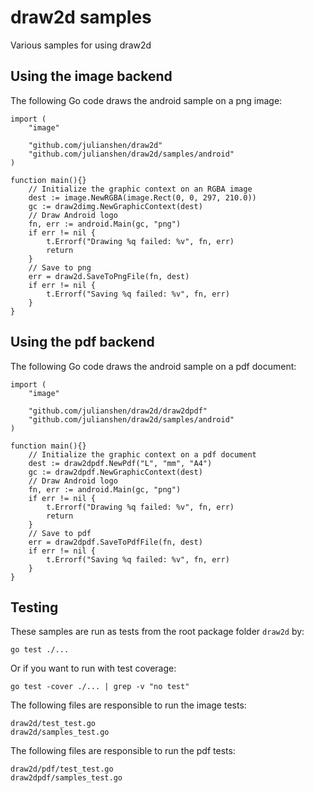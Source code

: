 draw2d samples
==============

Various samples for using draw2d

Using the image backend
-----------------------

The following Go code draws the android sample on a png image:

```
import (
	"image"

	"github.com/julianshen/draw2d"
	"github.com/julianshen/draw2d/samples/android"
)

function main(){}
	// Initialize the graphic context on an RGBA image
	dest := image.NewRGBA(image.Rect(0, 0, 297, 210.0))
	gc := draw2dimg.NewGraphicContext(dest)
	// Draw Android logo
	fn, err := android.Main(gc, "png")
	if err != nil {
		t.Errorf("Drawing %q failed: %v", fn, err)
		return
	}
	// Save to png
	err = draw2d.SaveToPngFile(fn, dest)
	if err != nil {
		t.Errorf("Saving %q failed: %v", fn, err)
	}
}
```

Using the pdf backend
---------------------

The following Go code draws the android sample on a pdf document:

```
import (
	"image"

	"github.com/julianshen/draw2d/draw2dpdf"
	"github.com/julianshen/draw2d/samples/android"
)

function main(){}
	// Initialize the graphic context on a pdf document
	dest := draw2dpdf.NewPdf("L", "mm", "A4")
	gc := draw2dpdf.NewGraphicContext(dest)
	// Draw Android logo
	fn, err := android.Main(gc, "png")
	if err != nil {
		t.Errorf("Drawing %q failed: %v", fn, err)
		return
	}
	// Save to pdf
	err = draw2dpdf.SaveToPdfFile(fn, dest)
	if err != nil {
		t.Errorf("Saving %q failed: %v", fn, err)
	}
}
```

Testing
-------

These samples are run as tests from the root package folder `draw2d` by:
```
go test ./...
```
Or if you want to run with test coverage:
```
go test -cover ./... | grep -v "no test"
```
The following files are responsible to run the image tests:
```
draw2d/test_test.go
draw2d/samples_test.go
```
The following files are responsible to run the pdf tests:
```
draw2d/pdf/test_test.go
draw2dpdf/samples_test.go
```
